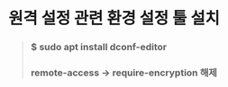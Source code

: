 # 원격 설정 관련 환경 설정 툴 설치
>### $ sudo apt install dconf-editor
>### remote-access -> require-encryption 해제
